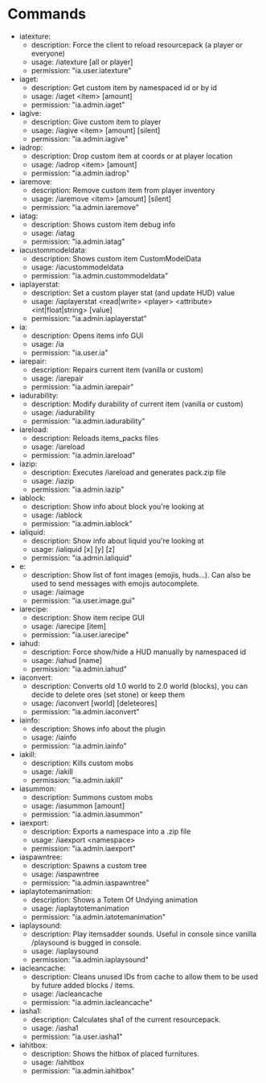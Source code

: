 # Commands

* iatexture:
  * description: Force the client to reload resourcepack \(a player or everyone\)
  * usage: /iatexture \[all or player\]
  * permission: "ia.user.iatexture"
* iaget:
  * description: Get custom item by namespaced id or by id
  * usage: /iaget &lt;item&gt; \[amount\]
  * permission: "ia.admin.iaget"
* iagive:
  * description: Give custom item to player
  * usage: /iagive &lt;item&gt; \[amount\] \[silent\]
  * permission: "ia.admin.iagive"
* iadrop:
  * description: Drop custom item at coords or at player location
  * usage: /iadrop &lt;item&gt; \[amount\]
  * permission: "ia.admin.iadrop"
* iaremove:
  * description: Remove custom item from player inventory
  * usage: /iaremove &lt;item&gt; \[amount\] \[silent\]
  * permission: "ia.admin.iaremove"
* iatag:
  * description: Shows custom item debug info
  * usage: /iatag
  * permission: "ia.admin.iatag"
* iacustommodeldata:
  * description: Shows custom item CustomModelData
  * usage: /iacustommodeldata
  * permission: "ia.admin.custommodeldata"
* iaplayerstat:
  * description: Set a custom player stat \(and update HUD\) value
  * usage: /iaplayerstat &lt;read\|write&gt; &lt;player&gt; &lt;attribute&gt; &lt;int\|float\|string&gt; \[value\]
  * permission: "ia.admin.iaplayerstat"
* ia:
  * description: Opens items info GUI
  * usage: /ia
  * permission: "ia.user.ia"
* iarepair:
  * description: Repairs current item \(vanilla or custom\)
  * usage: /iarepair
  * permission: "ia.admin.iarepair"
* iadurability:
  * description: Modify durability of current item \(vanilla or custom\)
  * usage: /iadurability
  * permission: "ia.admin.iadurability"
* iareload:
  * description: Reloads items\_packs files
  * usage: /iareload
  * permission: "ia.admin.iareload"
* iazip:
  * description: Executes /iareload and generates pack.zip file
  * usage: /iazip
  * permission: "ia.admin.iazip"
* iablock:
  * description: Show info about block you're looking at
  * usage: /iablock
  * permission: "ia.admin.iablock"
* ialiquid:
  * description: Show info about liquid you're looking at
  * usage: /ialiquid \[x\] \[y\] \[z\]
  * permission: "ia.admin.ialiquid"
* e:
  * description: Show list of font images \(emojis, huds...\). Can also be used to send messages with emojis autocomplete.
  * usage: /iaimage
  * permission: "ia.user.image.gui"
* iarecipe:
  * description: Show item recipe GUI
  * usage: /iarecipe \[item\]
  * permission: "ia.user.iarecipe"
* iahud:
  * description: Force show/hide a HUD manually by namespaced id
  * usage: /iahud \[name\]
  * permission: "ia.admin.iahud"
* iaconvert:
  * description: Converts old 1.0 world to 2.0 world \(blocks\), you can decide to delete ores \(set stone\) or keep them
  * usage: /iaconvert \[world\] \[deleteores\]
  * permission: "ia.admin.iaconvert"
* iainfo:
  * description: Shows info about the plugin
  * usage: /iainfo
  * permission: "ia.admin.iainfo"
* iakill:
  * description: Kills custom mobs
  * usage: /iakill
  * permission: "ia.admin.iakill"
* iasummon:
  * description: Summons custom mobs
  * usage: /iasummon \[amount\]
  * permission: "ia.admin.iasummon"
* iaexport:
  * description: Exports a namespace into a .zip file
  * usage: /iaexport &lt;namespace&gt;
  * permission: "ia.admin.iaexport"
* iaspawntree:
  * description: Spawns a custom tree
  * usage: /iaspawntree
  * permission: "ia.admin.iaspawntree"
* iaplaytotemanimation:
  * description: Shows a Totem Of Undying animation
  * usage: /iaplaytotemanimation
  * permission: "ia.admin.iatotemanimation"
* iaplaysound:
  * description: Play itemsadder sounds. Useful in console since vanilla /playsound is bugged in console.
  * usage: /iaplaysound
  * permission: "ia.admin.iaplaysound"
* iacleancache:
  * description: Cleans unused IDs from cache to allow them to be used by future added blocks / items.
  * usage: /iacleancache
  * permission: "ia.admin.iacleancache"
* iasha1:
  * description: Calculates sha1 of the current resourcepack.
  * usage: /iasha1
  * permission: "ia.user.iasha1"
* iahitbox:
  * description: Shows the hitbox of placed furnitures.
  * usage: /iahitbox
  * permission: "ia.admin.iahitbox"

